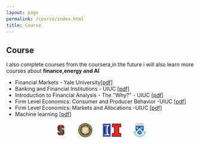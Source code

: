 ```yaml
---
layout: page
permalink: /course/index.html
title: Course
---
```


## Course
I also complete courses from the coursera,in the future i will also learn more courses about **finance,energy and AI**
- Financial Markets - Yale University[[pdf]](https://drive.google.com/file/d/1YsiOZUnVWg1dLddyAxITAhzxJi5yb6Dh/view?usp=drive_link)
- Banking and Financial Institutions - UIUC [[pdf]](https://drive.google.com/file/d/1ddhkapK_Mqkn5J2P7dgwOK5_-IvTIfEI/view?usp=drive_link)
- Introduction to Financial Analysis - The "Why?" - UIUC [[pdf]](https://drive.google.com/file/d/1DzqicbMIXBb-HcKniM760ahy81uczYd4/view?usp=drive_link)
- Firm Level Economics: Consumer and Producer Behavior -UIUC [[pdf]](https://drive.google.com/file/d/1z87FkcrUbaK_97L6mht8BPayp0FSKeq5/view?usp=drive_link)
- Firm Level Economics: Markets and Allocations -UIUC [[pdf]](https://drive.google.com/file/d/1EGzYEUsN0EZUUcPSx1CMQzg4i_zv9hYe/view?usp=drive_link)
- Machine learning [[pdf]](https://drive.google.com/file/d/13aBRvmSYE9oORVNGGlAvDzgwm5RjUe5S/view?usp=drive_link)


<center>
    <img src="university logo.png" style="width: 50%;">
</center>
